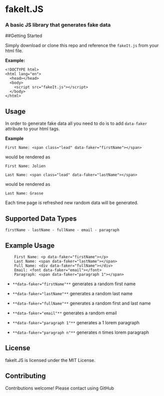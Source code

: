 # fakeIt.JS
### A basic JS library that generates fake data

##Getting Started

Simply download or clone this repo and reference the `fakeIt.js` from your html file.

**Example:**

```
<!DOCTYPE html>
<html lang="en">
  <head></head>
  <body>
    <script src="fakeIt.js"></script>
  </body>
</html>
```

## Usage
In order to generate fake data all you need to do is to add `data-faker` attribute to your html tags. 

**Example**

```
First Name: <span class="lead" data-faker="firstName"></span>
```

would be rendered as

```
First Name: Jolien
```

```
Last Name: <span class="lead" data-faker="lastName"></span>
```

would be rendered as

```
Last Name: Grasse
```

Each time page is refreshed new random data will be generated.

## Supported Data Types

```
firstName - lastName - fullName - email - paragraph
```

## Example Usage

```
	First Name: <p data-faker="firstName"></p>
  	Last Name: <span data-faker="lastName"></span>
	Full Name: <div data-faker="fullName"></div>
  	Email: <font data-faker="email"></font>
  	Paragraph: <span data-faker="paragraph 1"></span>

```

* `**data-faker="firstName"**` 	generates a random first name

* `**data-faker="lastName"**` 	generates a random last name

* `**data-faker="fullName"**` 	generates a random first and last name

* `**data-faker="email"**` 	generates a random email

* `**data-faker="paragraph 1"**` generates a 1 lorem paragraph

* `**data-faker="paragraph n"**` generates n times lorem paragraph

## License

fakeIt.JS is licensed under the MIT License.

## Contributing

Contributions welcome! Please contact using GitHub